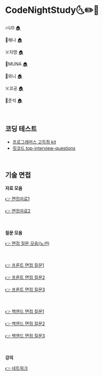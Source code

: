 # CodeNightStudy🌜✏️📖

🔥U0 [🏠](https://u00938.github.io/)

🐥해나 [🏠](https://velog.io/@seulgea)

☠️지땅 [🏠](https://sleepybird.tistory.com/)

🐧MUNA [🏠](https://blog.munawiki.dev/)

🐰와니 [🏠](https://velog.io/@choijw1116)

☠️코공 [🏠](https://sangkwon-lee.github.io/)

🍿준석 [🏠]()

<br>

## 코딩 테스트

- [프로그래머스 고득점 kit](https://programmers.co.kr/learn/challenges?tab=algorithm_practice_kit)
- [릿코드 top-interview-questions](https://leetcode.com/problemset/top-interview-questions/)

<br>

## 기술 면접

**자료 모음**

[👉 면접자료1](https://gyoogle.dev/blog/)

[👉 면접자료2](https://github.com/JaeYeopHan/Interview_Question_for_Beginner)

<br>

**질문 모음**

[👉 면접 질문 모음(노션)](https://www.notion.so/ab925a6ad6614eba9d97d29e0ea8763d)

<br>

[👉 프론트 면접 질문1](https://realmojo.tistory.com/300)

[👉 프론트 면접 질문2](https://sunnykim91.tistory.com/121)

[👉 프론트 면접 질문3](https://h5bp.org/Front-end-Developer-Interview-Questions/translations/korean/)

<br>

[👉 백엔드 면접 질문1](https://github.com/tvandame/back-end-developer-interview-questions/blob/master/Translations/Korean/README_KR.md)

[👉 백엔드 면접 질문2](https://www.simplilearn.com/tutorials/nodejs-tutorial/nodejs-interview-questions)

[👉 백엔드 면접 질문3](https://reposhub.com/python/learning-tutorial/ksundong-backend-interview-question.html)

<br>

**강의**

[👉 네트워크](https://www.youtube.com/playlist?list=PL0d8NnikouEWcF1jJueLdjRIC4HsUlULi)
